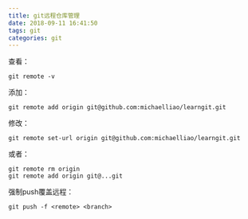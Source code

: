 ```yaml
---
title: git远程仓库管理
date: 2018-09-11 16:41:50
tags: git
categories: git
---
```


查看：
```
git remote -v
```

添加：
```
git remote add origin git@github.com:michaelliao/learngit.git
```
修改：
```
git remote set-url origin git@github.com:michaelliao/learngit.git
```
或者：
```
git remote rm origin
git remote add origin git@...git
```
强制push覆盖远程：
```
git push -f <remote> <branch>
```

